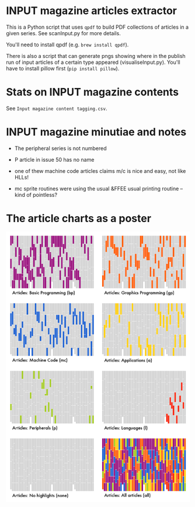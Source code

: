 # INPUT magazine articles extractor

This is a Python script that uses `qpdf` to build PDF collections of articles in a given series. See scanInput.py for more details.

You'll need to install qpdf (e.g. `brew install qpdf`).

There is also a script that can generate pngs showing where in the publish run of input articles of a certain type appeared (visualiseInput.py).
You'll have to install pillow first (`pip install pillow`).

# Stats on INPUT magazine contents

See `Input magazine content tagging.csv`.

# INPUT magazine minutiae and notes

* The peripheral series is not numbered

* P article in issue 50 has no name

* one of thew machine code articles claims m/c is nice and easy, not like HLLs!

* mc sprite routines were using the usual &FFEE usual printing routine – kind of pointless?

# The article charts as a poster

![INPUT magazine article coverage as a poster](inputChart-poster.png)
